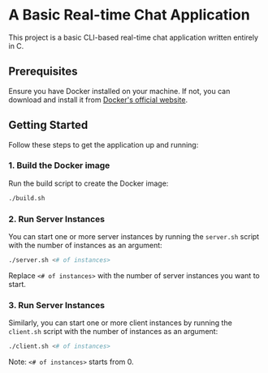 # A Basic Real-time Chat Application

This project is a basic CLI-based real-time chat application written entirely in C.

## Prerequisites

Ensure you have Docker installed on your machine. If not, you can download and install it from [Docker's official website](https://www.docker.com/products/docker-desktop).

## Getting Started

Follow these steps to get the application up and running:

### 1. Build the Docker image

Run the build script to create the Docker image:

```bash
./build.sh
```
### 2. Run Server Instances
You can start one or more server instances by running the `server.sh` script with the number of instances as an argument:
```bash
./server.sh <# of instances>
```
Replace `<# of instances>` with the number of server instances you want to start.
### 3. Run Server Instances
Similarly, you can start one or more client instances by running the `client.sh` script with the number of instances as an argument:
```bash
./client.sh <# of instances>
```
Note: `<# of instances>` starts from 0.